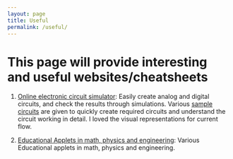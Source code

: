 ```yaml
---
layout: page
title: Useful
permalink: /useful/
---
```


# This page will provide interesting and useful websites/cheatsheets


1. [Online electronic circuit simulator][elec_link]: Easily create analog and digital circuits, and check the results through simulations. Various [sample circuits](https://www.falstad.com/circuit/e-index.html) are given to quickly create required circuits and understand the circuit working in detail. I loved the visual representations for current flow.

2. [Educational Applets in math, physics and engineering][edu_app_link]: Various Educational applets in math, physics and engineering.

[elec_link]: https://www.falstad.com/circuit/
[edu_app_link]: https://www.falstad.com/mathphysics.html
